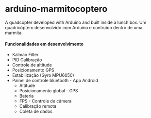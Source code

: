 # arduino-marmitocoptero
A quadcopter developed with Arduino and built inside a lunch box.
Um quadricóptero desenvolvido com Arduino e contruído dentro de uma marmita.

#### Funcionalidades em desenvolvimento
- Kalman Filter
- PID Calibração
- Controle de altitude
- Posicionamento GPS
- Estabilização (Gyro MPU6050)
- Painel de controle bluetooth - App Android
	- Altitude
	- Posicionamento global - GPS
	- Bateria
	- FPS - Controle de câmera
	- Calibração remota
	- Coleta de dados
